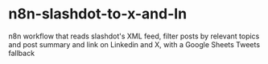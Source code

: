 # n8n-slashdot-to-x-and-ln
n8n workflow that reads slashdot's XML feed, filter posts by relevant topics and post summary and link on Linkedin and X, with a Google Sheets Tweets fallback
